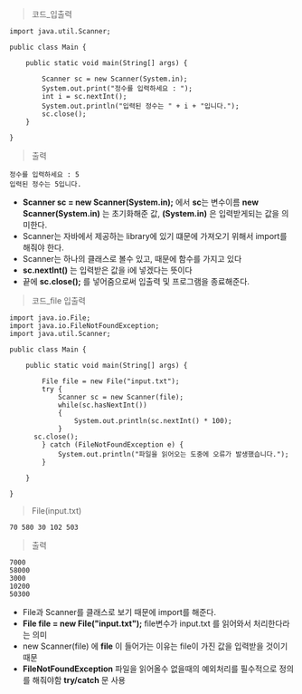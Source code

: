 > 코드_입출력
```
import java.util.Scanner;

public class Main {

	public static void main(String[] args) {
		
		Scanner sc = new Scanner(System.in);
		System.out.print("정수를 입력하세요 : ");
		int i = sc.nextInt();
		System.out.println("입력된 정수는 " + i + "입니다.");
		sc.close();
	}

}
```
> 출력
```
정수를 입력하세요 : 5
입력된 정수는 5입니다.
```
+ **Scanner sc = new Scanner(System.in);** 에서 **sc**는 변수이름 **new Scanner(System.in)** 는 초기화해준 값, **(System.in)** 은 입력받게되는 값을 의미한다.
+ Scanner는 자바에서 제공하는 library에 있기 떄문에 가져오기 위해서 import를 해줘야 한다.
+ Scanner는 하나의 클래스로 볼수 있고, 때문에 함수를 가지고 있다
+ **sc.nextInt()** 는 입력받은 값을 i에 넣겠다는 뜻이다
+ 끝에 **sc.close();** 를 넣어줌으로써 입출력 및 프로그램을 종료해준다.

> 코드_file 입출력
```
import java.io.File;
import java.io.FileNotFoundException;
import java.util.Scanner;

public class Main {

	public static void main(String[] args) {
		
		File file = new File("input.txt");
		try {
			Scanner sc = new Scanner(file);
			while(sc.hasNextInt())
			{
				System.out.println(sc.nextInt() * 100);
			}
      sc.close();
		} catch (FileNotFoundException e) {
			System.out.println("파일을 읽어오는 도중에 오류가 발생했습니다.");
		}

	}

}
```
> File(input.txt)
```
70 580 30 102 503
```
> 출력
```
7000
58000
3000
10200
50300
```
+ File과 Scanner를 클래스로 보기 때문에 import를 해준다.
+ **File file = new File("input.txt");** file변수가 input.txt 를 읽어와서 처리한다라는 의미
+ new Scanner(file) 에 **file** 이 들어가는 이유는 file이 가진 값을 입력받을 것이기 때문
+ **FileNotFoundException** 파일을 읽어올수 없을때의 예외처리를 필수적으로 정의를 해줘야함 **try/catch** 문 사용
